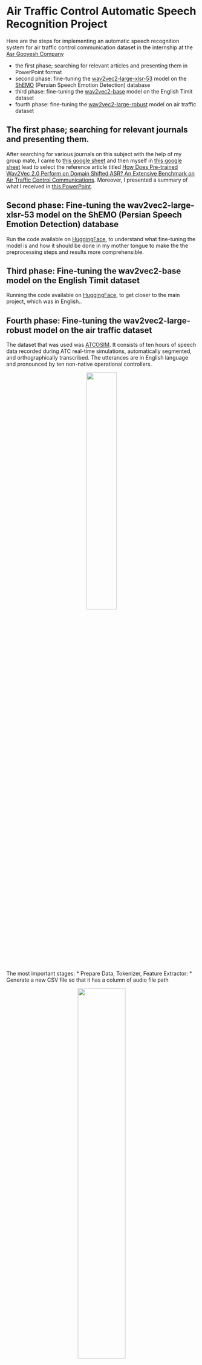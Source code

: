 # Air Traffic Control Automatic Speech Recognition Project
Here are the steps for implementing an automatic speech recognition system for air traffic control communication dataset in the internship at the [Asr Gooyesh Company](http://asr-gooyesh.com/fa/)

* the first phase; searching for relevant articles and presenting them in PowerPoint format
* second phase: fine-tuning the [wav2vec2-large-xlsr-53](https://huggingface.co/facebook/wav2vec2-large-xlsr-53) model on the [ShEMO](https://www.kaggle.com/datasets/mansourehk/shemo-persian-speech-emotion-detection-database) (Persian Speech Emotion Detection) database
* third phase: fine-tuning the [wav2vec2-base](https://huggingface.co/facebook/wav2vec2-base) model on the English Timit dataset
* fourth phase: fine-tuning the [wav2vec2-large-robust](https://huggingface.co/facebook/wav2vec2-large-robust) model on air traffic dataset

## The first phase; searching for relevant journals and presenting them.
After searching for various journals on this subject with the help of my group mate, I came to [this google sheet](https://docs.google.com/spreadsheets/d/1wMYELUeoU_0Zm-7DSxgvi75dt_lHJN4Pjh5Zmora5ZA/edit#gid=0) and then myself in [this google sheet](https://docs.google.com/spreadsheets/d/1qtfRcjFPwGst_EaaVl4-wRIdnllZLLy7rjCE4i-RkDU/edit#gid=0) lead to select the reference article titled [How Does Pre-trained Wav2Vec 2.0 Perform on Domain Shifted ASR? An Extensive Benchmark on Air Traffic Control Communications](https://arxiv.org/abs/2203.16822?context=cs.CL). Moreover, I presented a summary of what I received in [this PowerPoint](https://github.com/ZahraRahimii/Air-Traffic-Control-Automatic-Speech-Recognition-Project/blob/master/AsrGooyesh-Internship-FinalPresentation-ZahraRahimi.pptx).

## Second phase: Fine-tuning the wav2vec2-large-xlsr-53 model on the ShEMO (Persian Speech Emotion Detection) database
Run the code available  on [HuggingFace](https://huggingface.co/m3hrdadfi/wav2vec2-large-xlsr-persian-shemo), to understand what fine-tuning the model is and how it should be done in my mother tongue to make the the preprocessing steps and results more comprehensible.
<!-- I came into this result:
![Capture](https://user-images.githubusercontent.com/93929227/203249576-b14533ae-dd91-4c56-b063-554c7859f6d5.PNG)  -->

## Third phase: Fine-tuning the wav2vec2-base model on the English Timit dataset
Running the code available on [HuggingFace](https://huggingface.co/blog/fine-tune-wav2vec2-english), to get closer to the main project, which was in English..

## Fourth phase: Fine-tuning the wav2vec2-large-robust model on the air traffic dataset
The dataset that was used was [ATCOSIM](https://www.spsc.tugraz.at/databases-and-tools/atcosim-air-traffic-control-simulation-speech-corpus.html). It consists of ten hours of speech data recorded during ATC real-time simulations, automatically segmented, and orthographically transcribed. The utterances are in English language and pronounced by ten non-native operational controllers.

<!-- ![ATCOSIM_Dataset_Corpus](https://user-images.githubusercontent.com/93929227/203252260-0e34fcc1-c6fc-4561-b9b0-134a3a3155dc.png) -->
<p align="center">
<img src = "https://user-images.githubusercontent.com/93929227/203252260-0e34fcc1-c6fc-4561-b9b0-134a3a3155dc.png" width="40%" height="40%"/>
<p/>
The most important stages:
* Prepare Data, Tokenizer, Feature Extractor:
 * Generate a new CSV file so that it has a column of audio file path
<p align="center">
<img src = "https://user-images.githubusercontent.com/93929227/203254857-dcb61669-182b-457d-a584-dc8fdc394339.png" width="50%" height="50%"/>
<p/>

 * Load Train and Test dataset:
  * Separating the dataset to train and test sets
Train set would look like this:
<p align="center">
<img src = "https://user-images.githubusercontent.com/93929227/203255067-97374295-2463-443b-a936-67f820f66a01.png" width="70%" height="70%"/>
<p/>

* Create Wav2Vec2 Feature Extractor:
  * Downsample the data because the ATCOSIM dataset sampled with 32kHz but our fine-tuning dataset sampled with 16kHz

* Preprocess Data
 * Add the "speech" column to the dataset to read the audio files.
* Training and Evaluation
 * Preparing arguments for our pre-trained model
 * After training, we reach WER around 0.3, which is reasonable:
<p align="center">
<img src = "https://user-images.githubusercontent.com/93929227/203259539-cd94e939-46f0-4897-bec3-d0da368020de.png" width=50% height=50%/>
<p/>

 * In the final step, we evaluate the model. Here are ten random examples of our results with 35% WER:
<p align="center">
<img src = "https://user-images.githubusercontent.com/93929227/203263957-56e09b76-a6cf-49bb-8abc-6816d7d100aa.png" width=100% height=100%/>
<p/>


